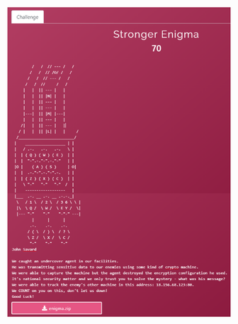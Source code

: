 
<img src="https://github.com/g3rzi/ChallengesWriteUps/blob/master/CheckPoint%20CSA%202020/Reversing/Stronger%20Enigma/challenge.png" width="700">
